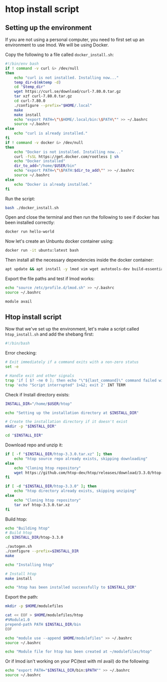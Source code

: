 # htop install script

## Setting up the environment

If you are not using a personal computer, you need to first set up an environment to use lmod. We will be using Docker.

Copy the following to a file called `docker_install.sh`:
```bash
#!/bin/env bash
if ! command -v curl &> /dev/null
then
    echo "curl is not installed. Installing now..."
    temp_dir=$(mktemp -d)
    cd "$temp_dir"
    wget https://curl.se/download/curl-7.80.0.tar.gz
    tar xzf curl-7.80.0.tar.gz
    cd curl-7.80.0
    ./configure --prefix="$HOME/.local"
    make
    make install
    echo "export PATH=\"\$HOME/.local/bin:\$PATH\"" >> ~/.bashrc
    source ~/.bashrc
else
    echo "curl is already installed."
fi
if ! command -v docker &> /dev/null
then
    echo "Docker is not installed. Installing now..."
    curl -fsSL https://get.docker.com/rootless | sh
    echo "Docker installed"
    dir_to_add="/home/$USER/bin"
    echo "export PATH=\"\$PATH:$dir_to_add\"" >> ~/.bashrc
    source ~/.bashrc
else
    echo "Docker is already installed."
fi
```
Run the script:
```bash
bash ./docker_install.sh
```

Open and close the terminal and then run the following to see if docker has been installed correctly:
```bash
docker run hello-world
```

Now let's create an Unbuntu docker container using:
```bash
docker run -it ubuntu:latest bash
```

Then install all the necessary dependencies inside the docker container:
```bash
apt update && apt install -y lmod vim wget autotools-dev build-essential autoconf automake libncursesw5-dev
```
Export the file paths and test if lmod works:
```bash
echo "source /etc/profile.d/lmod.sh" >> ~/.bashrc
source ~/.bashrc

module avail
```
## Htop install script

Now that we've set up the environment, let's make a script called `htop_install.sh` and add the shebang first:

```bash
#!/bin/bash
```

Error checking:

```bash
# Exit immediately if a command exits with a non-zero status
set -e

# Handle exit and other signals
trap 'if [ $? -ne 0 ]; then echo "\"${last_command}\" command failed with exit code $?." 1>&2; fi' EXIT
trap 'echo "Script interrupted" 1>&2; exit 2' INT TERM
```

Check if Install directory exists:

```bash
INSTALL_DIR="/home/$USER/htop"

echo "Setting up the installation directory at $INSTALL_DIR"

# Create the installation directory if it doesn't exist
mkdir -p "$INSTALL_DIR"

cd "$INSTALL_DIR"
```

Download repo and unzip it:

```bash
if [ -f "$INSTALL_DIR/htop-3.3.0.tar.xz" ]; then
    echo "htop source repo already exists, skipping downloading"
else
    echo "Cloning htop repository"
    wget https://github.com/htop-dev/htop/releases/download/3.3.0/htop-3.3.0.tar.xz
fi

if [ -d "$INSTALL_DIR/htop-3.3.0" ]; then
    echo "htop directory already exists, skipping unziping"
else
    echo "Cloning htop repository"
    tar xvf htop-3.3.0.tar.xz
fi
```

Build htop:

```bash
echo "Building htop"
# Build htop
cd $INSTALL_DIR/htop-3.3.0

./autogen.sh
./configure --prefix=$INSTALL_DIR
make

echo "Installing htop"

# Install htop
make install

echo "htop has been installed successfully to $INSTALL_DIR"
```

Export the path:

```bash
mkdir -p $HOME/modulefiles

cat << EOF > $HOME/modulefiles/htop
#%Module1.0
prepend-path PATH $INSTALL_DIR/bin
EOF

echo "module use --append $HOME/modulefiles" >> ~/.bashrc
source ~/.bashrc

echo "Module file for htop has been created at ~/modulefiles/htop"
```

Or if lmod isn't working on your PC(test with ml avail) do the following:

```bash
echo "export PATH="$INSTALL_DIR/bin:$PATH"" >> ~/.bashrc
source ~/.bashrc
```

